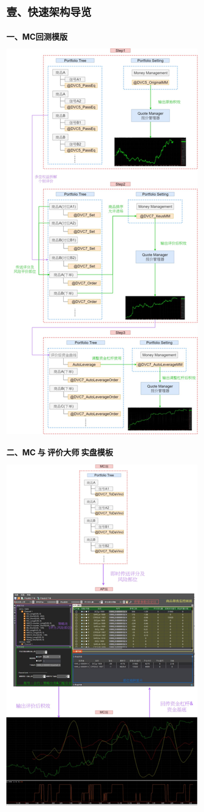 # 壹、快速架构导览

## 一、MC回测模版

![](../../.gitbook/assets/1.1.mc-hui-ce-mo-ban.jpg)

## 二、MC 与 评价大师 实盘模板

![](../../.gitbook/assets/1.2mc+-ping-jia-da-shi-shi-pan-mo-ban%20%281%29.jpg)

